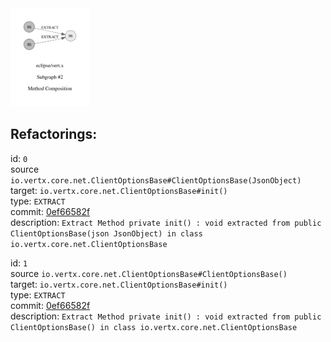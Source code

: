 <img src=subgraph_atomic_2.svg width=25%>

## Refactorings:

id: `0`\
source `io.vertx.core.net.ClientOptionsBase#ClientOptionsBase(JsonObject)`\
target: `io.vertx.core.net.ClientOptionsBase#init()`\
type: `EXTRACT`\
commit: [0ef66582f](https://github.com/eclipse/vert.x/commit/0ef66582ffaba9a8df1cad846880df2074d34505)\
description: `Extract Method private init() : void extracted from public ClientOptionsBase(json JsonObject) in class io.vertx.core.net.ClientOptionsBase`

id: `1`\
source `io.vertx.core.net.ClientOptionsBase#ClientOptionsBase()`\
target: `io.vertx.core.net.ClientOptionsBase#init()`\
type: `EXTRACT`\
commit: [0ef66582f](https://github.com/eclipse/vert.x/commit/0ef66582ffaba9a8df1cad846880df2074d34505)\
description: `Extract Method private init() : void extracted from public ClientOptionsBase() in class io.vertx.core.net.ClientOptionsBase`

